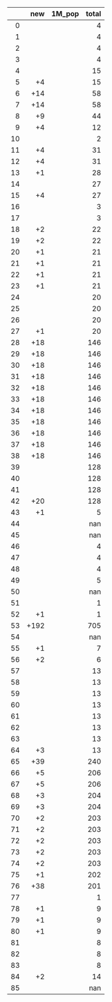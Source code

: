 |    |   new | 1M_pop   |   total |
|---:|------:|:---------|--------:|
|  0 |       |          |       4 |
|  1 |       |          |       4 |
|  2 |       |          |       4 |
|  3 |       |          |       4 |
|  4 |       |          |      15 |
|  5 |    +4 |          |      15 |
|  6 |   +14 |          |      58 |
|  7 |   +14 |          |      58 |
|  8 |    +9 |          |      44 |
|  9 |    +4 |          |      12 |
| 10 |       |          |       2 |
| 11 |    +4 |          |      31 |
| 12 |    +4 |          |      31 |
| 13 |    +1 |          |      28 |
| 14 |       |          |      27 |
| 15 |    +4 |          |      27 |
| 16 |       |          |       3 |
| 17 |       |          |       3 |
| 18 |    +2 |          |      22 |
| 19 |    +2 |          |      22 |
| 20 |    +1 |          |      21 |
| 21 |    +1 |          |      21 |
| 22 |    +1 |          |      21 |
| 23 |    +1 |          |      21 |
| 24 |       |          |      20 |
| 25 |       |          |      20 |
| 26 |       |          |      20 |
| 27 |    +1 |          |      20 |
| 28 |   +18 |          |     146 |
| 29 |   +18 |          |     146 |
| 30 |   +18 |          |     146 |
| 31 |   +18 |          |     146 |
| 32 |   +18 |          |     146 |
| 33 |   +18 |          |     146 |
| 34 |   +18 |          |     146 |
| 35 |   +18 |          |     146 |
| 36 |   +18 |          |     146 |
| 37 |   +18 |          |     146 |
| 38 |   +18 |          |     146 |
| 39 |       |          |     128 |
| 40 |       |          |     128 |
| 41 |       |          |     128 |
| 42 |   +20 |          |     128 |
| 43 |    +1 |          |       5 |
| 44 |       |          |     nan |
| 45 |       |          |     nan |
| 46 |       |          |       4 |
| 47 |       |          |       4 |
| 48 |       |          |       4 |
| 49 |       |          |       5 |
| 50 |       |          |     nan |
| 51 |       |          |       1 |
| 52 |    +1 |          |       1 |
| 53 |  +192 |          |     705 |
| 54 |       |          |     nan |
| 55 |    +1 |          |       7 |
| 56 |    +2 |          |       6 |
| 57 |       |          |      13 |
| 58 |       |          |      13 |
| 59 |       |          |      13 |
| 60 |       |          |      13 |
| 61 |       |          |      13 |
| 62 |       |          |      13 |
| 63 |       |          |      13 |
| 64 |    +3 |          |      13 |
| 65 |   +39 |          |     240 |
| 66 |    +5 |          |     206 |
| 67 |    +5 |          |     206 |
| 68 |    +3 |          |     204 |
| 69 |    +3 |          |     204 |
| 70 |    +2 |          |     203 |
| 71 |    +2 |          |     203 |
| 72 |    +2 |          |     203 |
| 73 |    +2 |          |     203 |
| 74 |    +2 |          |     203 |
| 75 |    +1 |          |     202 |
| 76 |   +38 |          |     201 |
| 77 |       |          |       1 |
| 78 |    +1 |          |       9 |
| 79 |    +1 |          |       9 |
| 80 |    +1 |          |       9 |
| 81 |       |          |       8 |
| 82 |       |          |       8 |
| 83 |       |          |       8 |
| 84 |    +2 |          |      14 |
| 85 |       |          |     nan |